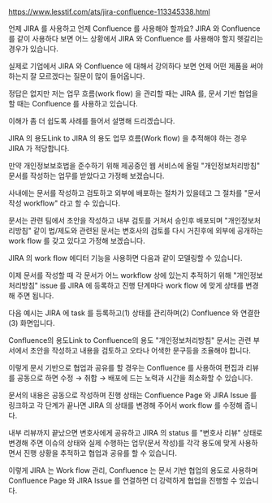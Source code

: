 https://www.lesstif.com/ats/jira-confluence-113345338.html

언제 JIRA 를 사용하고 언제 Confluence 를 사용해야 할까요?
JIRA 와 Confluence 를 같이 사용하다 보면 어느 상황에서 JIRA 와 Confluence 를 사용해야 할지 헷갈리는 경우가 있습니다.

실제로 기업에서 JIRA 와 Confluence 에 대해서 강의하다 보면 언제 어떤 제품을 써야 하는지 잘 모르겠다는 질문이 많이 들어옵니다.



정답은 없지만 저는 업무 흐름(work flow) 을 관리할 때는 JIRA 를, 문서 기반 협업을 할 때는 Confluence 를 사용하고 있습니다.

이해가 좀 더 쉽도록 사례를 들어서 설명해 드리겠습니다.



JIRA 의 용도Link to JIRA 의 용도
업무 흐름(Work flow) 을 추적해야 하는 경우 JIRA 가 적당합니다.

만약 개인정보보호법을 준수하기 위해 제공중인 웹 서비스에 올릴 "개인정보처리방침" 문서를 작성하는 업무를 받았다고 가정해 보겠습니다.



사내에는 문서를 작성하고 검토하고 외부에 배포하는 절차가 있을테고 그 절차를 "문서작성 workflow" 라고 할 수 있습니다.



문서는 관련 팀에서 초안을 작성하고 내부 검토를 거쳐서 승인후 배포되며  "개인정보처리방침" 같이 법/제도와 관련된 문서는 변호사의 검토를 다시 거친후에 외부에 공개하는 work flow 를 갖고 있다고 가정해 보겠습니다.

JIRA 의 work flow 에디터 기능을 사용하면 다음과 같이 모델링할 수 있습니다.




이제 문서를 작성할 때 각 문서가 어느 workflow 상에 있는지 추적하기 위해 "개인정보처리방침" issue 를 JIRA 에 등록하고 진행 단계마다 work flow 에 맞게 상태를 변경해 주면 됩니다.



다음 예시는 JIRA 에 task 를 등록하고(1) 상태를 관리하며(2) Confluence 와 연결한(3) 화면입니다.


Confluence의 용도Link to Confluence의 용도
"개인정보처리방침" 문서는 관련 부서에서 초안을 작성하고 내용을 검토하고 오타나 어색한 문구등을 조율해야 합니다.

이렇게 문서 기반으로 협업과 공유를 할 경우는 Confluence 를 사용하여 편집과 리뷰를 공동으로 하면 수정 → 취합 → 배포에 드는 노력과 시간을 최소화할 수 있습니다.

문서의 내용은 공동으로 작성하며 진행 상태는 Confluence Page 와 JIRA Issue 를 링크하고 각 단계가 끝나면 JIRA 의 상태를 변경해 주어서 work flow 를 수정해 줍니다.

내부 리뷰까지 끝났으면 변호사에게 공유하고 JIRA 의 status 를 "변호사 리뷰" 상태로 변경해 주면 이슈의 상태와 실제 수행하는 업무(문서 작성)를 각각 용도에 맞게 사용하면서 진행 상황을 추적하고 협업과 공유를 할 수 있습니다.


이렇게 JIRA 는 Work flow 관리, Confluence 는 문서 기반 협업의 용도로 사용하며 Confluence Page 와 JIRA Issue 를 연결하면 더 강력하게 협업을 진행할 수 있습니다.

